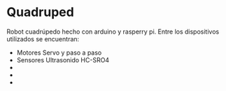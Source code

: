 # Quadruped

Robot cuadrúpedo hecho con arduino y rasperry pi. Entre los dispositivos utilizados se encuentran:
- Motores Servo y paso a paso
- Sensores Ultrasonido HC-SRO4
-
-
-
